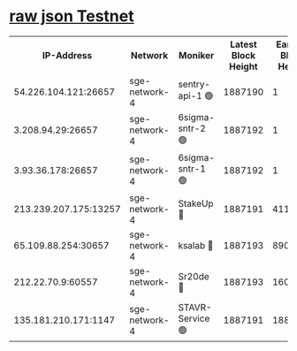 
[raw json Testnet](https://rpc-check.sget.stavr.tech/sget/rpc-sget-result.json)
=


<table><tr><th>IP-Address</th><th>Network</th><th>Moniker</th><th>Latest Block Height</th><th>Earliest Block Height</th><th>Catching Up</th><th>Tx Index</th><th>Voting Power</th><th>Scan Time</th></tr><tr><td>54.226.104.121:26657</td><td>sge-network-4</td><td>sentry-api-1 🟢</td><td>1887190</td><td>1</td><td>False</td><td>on</td><td>0</td><td>2024-03-06T18:27:49.212298853UTC</td></tr><tr><td>3.208.94.29:26657</td><td>sge-network-4</td><td>6sigma-sntr-2 🟢</td><td>1887192</td><td>1</td><td>False</td><td>on</td><td>0</td><td>2024-03-06T18:27:58.525897999UTC</td></tr><tr><td>3.93.36.178:26657</td><td>sge-network-4</td><td>6sigma-sntr-1 🟢</td><td>1887192</td><td>1</td><td>False</td><td>on</td><td>0</td><td>2024-03-06T18:28:01.157152253UTC</td></tr><tr><td>213.239.207.175:13257</td><td>sge-network-4</td><td>StakeUp 🔴</td><td>1887191</td><td>411001</td><td>False</td><td>off</td><td>100</td><td>2024-03-06T18:27:57.581855089UTC</td></tr><tr><td>65.109.88.254:30657</td><td>sge-network-4</td><td>ksalab 🔴</td><td>1887193</td><td>890001</td><td>False</td><td>off</td><td>2838</td><td>2024-03-06T18:28:05.536116569UTC</td></tr><tr><td>212.22.70.9:60557</td><td>sge-network-4</td><td>Sr20de 🔴</td><td>1887193</td><td>1608978</td><td>False</td><td>on</td><td>104</td><td>2024-03-06T18:28:07.960406514UTC</td></tr><tr><td>135.181.210.171:1147</td><td>sge-network-4</td><td>STAVR-Service 🟢</td><td>1887191</td><td>1884001</td><td>False</td><td>on</td><td>0</td><td>2024-03-06T18:27:57.916611845UTC</td></tr></table>
